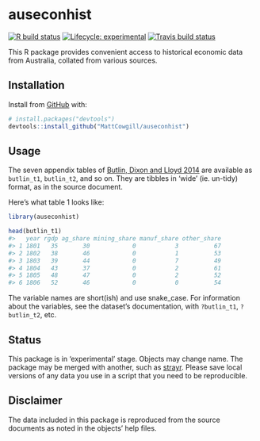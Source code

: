 
<!-- README.md is generated from README.Rmd. Please edit that file -->

# auseconhist

<!-- badges: start -->

[![R build
status](https://github.com/MattCowgill/auseconhist/workflows/R-CMD-check/badge.svg)](https://github.com/MattCowgill/auseconhist/actions)
[![Lifecycle:
experimental](https://img.shields.io/badge/lifecycle-experimental-orange.svg)](https://www.tidyverse.org/lifecycle/#experimental)
[![Travis build
status](https://travis-ci.com/MattCowgill/auseconhist.svg?branch=master)](https://travis-ci.com/MattCowgill/auseconhist)
<!-- badges: end -->

This R package provides convenient access to historical economic data
from Australia, collated from various sources.

## Installation

Install from [GitHub](https://github.com/mattcowgill/auseconhist) with:

``` r
# install.packages("devtools")
devtools::install_github("MattCowgill/auseconhist")
```

## Usage

The seven appendix tables of [Butlin, Dixon and
Lloyd 2014](https://doi.org/10.1017/CHO9781107445222.033) are available
as `butlin_t1`, `butlin_t2`, and so on. They are tibbles in ‘wide’ (ie.
un-tidy) format, as in the source document.

Here’s what table 1 looks like:

``` r
library(auseconhist)

head(butlin_t1)
#>   year rgdp ag_share mining_share manuf_share other_share
#> 1 1801   35       30            0           3          67
#> 2 1802   38       46            0           1          53
#> 3 1803   39       44            0           7          49
#> 4 1804   43       37            0           2          61
#> 5 1805   48       47            0           2          52
#> 6 1806   52       46            0           0          54
```

The variable names are short(ish) and use snake\_case. For information
about the variables, see the dataset’s documentation, with `?butlin_t1`,
`?butlin_t2`, etc.

## Status

This package is in ‘experimental’ stage. Objects may change name. The
package may be merged with another, such as
[strayr](https://github.com/mattcowgill/strayr). Please save local
versions of any data you use in a script that you need to be
reproducible.

## Disclaimer

The data included in this package is reproduced from the source
documents as noted in the objects’ help files.
